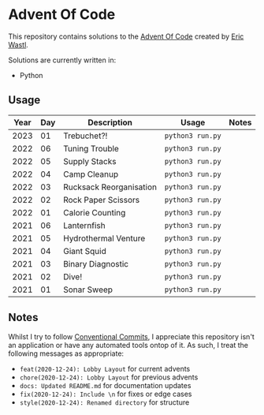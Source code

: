 # Advent Of Code

This repository contains solutions to the [Advent Of Code](https://adventofcode.com/) created by [Eric Wastl](http://was.tl/).

Solutions are currently written in:

- Python

## Usage

| **Year** | **Day** | **Description**         | **Usage**        | **Notes** |
|----------|---------|-------------------------|------------------|-----------|
| 2023     | 01      | Trebuchet?!             | `python3 run.py` |           |
| 2022     | 06      | Tuning Trouble          | `python3 run.py` |           |
| 2022     | 05      | Supply Stacks           | `python3 run.py` |           |
| 2022     | 04      | Camp Cleanup            | `python3 run.py` |           |
| 2022     | 03      | Rucksack Reorganisation | `python3 run.py` |           |
| 2022     | 02      | Rock Paper Scissors     | `python3 run.py` |           |
| 2022     | 01      | Calorie Counting        | `python3 run.py` |           |
| 2021     | 06      | Lanternfish             | `python3 run.py` |           |
| 2021     | 05      | Hydrothermal Venture    | `python3 run.py` |           |
| 2021     | 04      | Giant Squid             | `python3 run.py` |           |
| 2021     | 03      | Binary Diagnostic       | `python3 run.py` |           |
| 2021     | 02      | Dive!                   | `python3 run.py` |           |
| 2021     | 01      | Sonar Sweep             | `python3 run.py` |           |

## Notes

Whilst I try to follow [Conventional Commits](https://www.conventionalcommits.org/en/v1.0.0/), I appreciate this repository isn't an application or have any automated tools ontop of it. As such, I treat the following messages as appropriate:

- `feat(2020-12-24): Lobby Layout` for current advents
- `chore(2020-12-24): Lobby Layout` for previous advents
- `docs: Updated README.md` for documentation updates
- `fix(2020-12-24): Include \n` for fixes or edge cases
- `style(2020-12-24): Renamed directory` for structure

